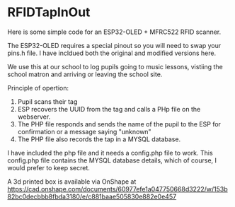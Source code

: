 # RFIDTapInOut

Here is some simple code for an ESP32-OLED + MFRC522 RFID scanner.

The ESP32-OLED requires a special pinout so you will need to swap your pins.h file. I have incldued both the original and modified versions here.

We use this at our school to log pupils going to music lessons, vistiing the school matron and arriving or leaving the school site.

Principle of opertion:

1. Pupil scans their tag
2. ESP recovers the UUID from the tag and calls a PHp file on the webserver.
3. The PHP file responds and sends the name of the pupil to the ESP for confirmation or a message saying "unknown"
4. The PHP file also records the tap in a MYSQL database.

I have included the php file and it needs a config.php file to work. This config.php file contains the MYSQL database details, which of course, I would prefer to keep secret.

A 3d printed box is available via OnShape at https://cad.onshape.com/documents/60977efe1a047750668d3222/w/153b82bc0decbbb8fbda3180/e/c881baae505830e882e0e457


